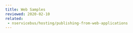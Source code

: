 ```yaml
---
title: Web Samples
reviewed: 2020-02-10
related:
 - nservicebus/hosting/publishing-from-web-applications
---
```

